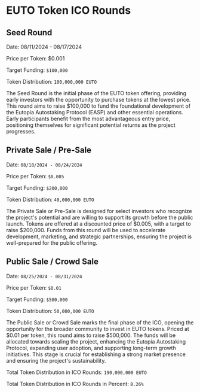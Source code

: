 # EUTO Token ICO Rounds

## Seed Round

Date: 08/11/2024 - 08/17/2024

Price per Token: $0.001

Target Funding: `$100,000`

Token Distribution: `100,000,000 EUTO`

The Seed Round is the initial phase of the EUTO token offering, providing early investors with the opportunity to purchase tokens at the lowest price. This round aims to raise $100,000 to fund the foundational development of the Eutopia Autostaking Protocol (EASP) and other essential operations. Early participants benefit from the most advantageous entry price, positioning themselves for significant potential returns as the project progresses.

## Private Sale / Pre-Sale

Date: `08/18/2024 - 08/24/2024`

Price per Token: `$0.005`

Target Funding: `$200,000`

Token Distribution: `40,000,000 EUTO`

The Private Sale or Pre-Sale is designed for select investors who recognize the project's potential and are willing to support its growth before the public launch. Tokens are offered at a discounted price of $0.005, with a target to raise $200,000. Funds from this round will be used to accelerate development, marketing, and strategic partnerships, ensuring the project is well-prepared for the public offering.

## Public Sale / Crowd Sale

Date: `08/25/2024 - 08/31/2024`

Price per Token: `$0.01`

Target Funding: `$500,000`

Token Distribution: `50,000,000 EUTO`

The Public Sale or Crowd Sale marks the final phase of the ICO, opening the opportunity for the broader community to invest in EUTO tokens. Priced at $0.01 per token, this round aims to raise $500,000. The funds will be allocated towards scaling the project, enhancing the Eutopia Autostaking Protocol, expanding user adoption, and supporting long-term growth initiatives. This stage is crucial for establishing a strong market presence and ensuring the project's sustainability.



Total Token Distribution in ICO Rounds: `190,000,000 EUTO`

Total Token Distribution in ICO Rounds in Percent: `8.26%`
